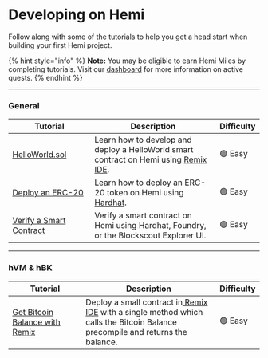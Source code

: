 # Developing on Hemi

Follow along with some of the tutorials to help you get a head start when building your first Hemi project.&#x20;

{% hint style="info" %}
**Note:** You may be eligible to earn Hemi Miles by completing tutorials. Visit our [dashboard](https://points.absinthe.network/hemi/start) for more information on active quests.
{% endhint %}

***

### General

<table><thead><tr><th width="194">Tutorial</th><th width="397">Description</th><th>Difficulty</th></tr></thead><tbody><tr><td><a href="general/using-remix-ide.md">HelloWorld.sol</a></td><td>Learn how to develop and deploy a HelloWorld smart contract on Hemi using <a href="https://remix.ethereum.org/">Remix IDE</a>.</td><td>🟢 Easy</td></tr><tr><td><a href="general/erc-20.md">Deploy an ERC-20</a></td><td>Learn how to deploy an ERC-20 token on Hemi using <a href="https://hardhat.org/">Hardhat</a>.</td><td>🟢 Easy</td></tr><tr><td><a href="../../tooling/contract-verification.md">Verify a Smart Contract</a></td><td>Verify a smart contract on Hemi using Hardhat, Foundry, or the Blockscout Explorer UI.</td><td>🟢 Easy</td></tr></tbody></table>

***

### hVM & hBK

<table><thead><tr><th width="194">Tutorial</th><th width="397">Description</th><th>Difficulty</th></tr></thead><tbody><tr><td><a href="hvm-and-hbk/using-remix-ide.md">Get Bitcoin Balance with Remix</a></td><td>Deploy a small contract in<a href="https://remix.ethereum.org"> Remix IDE</a> with a single method which calls the Bitcoin Balance precompile and returns the balance.</td><td>🟢 Easy</td></tr></tbody></table>
